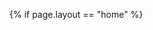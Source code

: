 <script type="text/javascript" src="{{site.baseurl}}/js/smooth-scroll.min.js"></script>
<script type="text/javascript">
    (function() {
        var header = document.getElementById("header");
        var headerHeight = getHeaderHeight() + 5;

        function getHeaderHeight() {
            //return header.getBoundingClientRect().height;
            var position = header.getBoundingClientRect();
            return position.height;
        }

        var scroll = new SmoothScroll('a[href*="#"]', {
            // Speed & Easing
            speed: 500, // Integer. How fast to complete the scroll in milliseconds
            offset: headerHeight // Integer or Function returning an integer. How far to offset the scrolling anchor location in pixels
        });

        window.onresize = function(event) {
            headerHeight = getHeaderHeight();
        };
    })();
</script>
{% if page.layout == "home" %}
    <script type="text/javascript">
        (function() {
            'use strict';

            var windowHeight = calculateHeight();

            var sections = document.querySelectorAll('section [id]');
            var navLinks = document.querySelectorAll('nav div a[href^="{{site.baseurl}}/#"]');

            function getClosestSection() {
                var index = -1;
                var max = 0;
                for(var i = 0, n = sections.length; i < n; i++) {
                    var percentage = getPercentage(sections[i]);

                    if(percentage <= 0) {
                        continue;
                    }

                    if(index == -1 || percentage > max) {
                        index = i;
                        max = percentage;
                    }
                }

                for(var i = 0, n = navLinks.length; i < n; i++) {
                    navLinks[i].classList.remove('is-selected');
                }

                if(index == -1) {
                    return;
                }

                selectLink(sections[index].id);
            }

            function getPercentage(element) {
                var position = element.getBoundingClientRect();

                var top = Math.max(0, position.top);
                var bottom = Math.min(windowHeight, position.bottom);
                if(position.top > windowHeight || position.bottom < 0) {
                    return 0;
                }

                return (bottom - top) / windowHeight;
            }

            function selectLink(id) {
                for(var i = 0, n = navLinks.length; i < n; i++) {
                    var element = navLinks[i];

                    if(element.href.split("#")[1] == id) {
                        element.classList.add('is-selected');
                    }
                }
            }

            function calculateHeight() {
                var w = window,
                    d = document,
                    e = d.documentElement,
                    g = d.getElementsByTagName('body')[0],
                    y = w.innerHeight|| e.clientHeight|| g.clientHeight;

                return y;
            }

            window.onresize = function(event) {
                windowHeight = calculateHeight();
                getClosestSection();
            };

            window.onscroll = function(event) {
                getClosestSection();
            };
        })();
    </script>
    <script type="text/javascript">
    (function() {
        var frames = document.getElementsByClassName("frame");

        for(var i = 0, n = frames.length; i < n; i++) {
            var degrees = Math.random() * 3 - 1.5;

            frames[i].setAttribute("style", "-ms-transform: rotate(" + degrees + "deg);");
            frames[i].setAttribute("style", "-webkit-transform: rotate(" + degrees + "deg);");
            frames[i].setAttribute("style", "transform: rotate(" + degrees + "deg);");
        }
    })();
    </script>
{% endif %}
{% if page.layout == "blog-post" %}
    <script type="text/javascript">
        function serialize(form) {
            if (!form || form.nodeName !== "FORM") {
                return
            }
            var i, j, q = [];
            for (i = form.elements.length - 1; i >= 0; i = i - 1) {
                if (form.elements[i].name === "") {
                    continue
                }
                switch (form.elements[i].nodeName) {
                    case "INPUT":
                        switch (form.elements[i].type) {
                            case "checkbox":
                            case "radio":
                                if (form.elements[i].checked) {
                                    q.push(form.elements[i].name + "=" + encodeURIComponent(form.elements[i].value))
                                }
                                break;
                            case "file":
                                break;
                            default:
                                q.push(form.elements[i].name + "=" + encodeURIComponent(form.elements[i].value));
                                break;
                        }
                        break;
                    case "TEXTAREA":
                        q.push(form.elements[i].name + "=" + encodeURIComponent(form.elements[i].value));
                        break;
                    case "SELECT":
                        switch (form.elements[i].type) {
                            case "select-one":
                                q.push(form.elements[i].name + "=" + encodeURIComponent(form.elements[i].value));
                                break;
                            case "select-multiple":
                                for (j = form.elements[i].options.length - 1; j >= 0; j = j - 1) {
                                    if (form.elements[i].options[j].selected) {
                                        q.push(form.elements[i].name + "=" + encodeURIComponent(form.elements[i].options[j].value))
                                    }
                                }
                                break
                        }
                        break;
                    case "BUTTON":
                        switch (form.elements[i].type) {
                            case "reset":
                            case "submit":
                            case "button":
                                q.push(form.elements[i].name + "=" + encodeURIComponent(form.elements[i].value));
                                break
                        }
                        break
                }
            }
            return q.join("&")
        };
    </script>
    <script type="text/javascript">
        function reply(parentId) {
            cancelReply();
            
            var parent = document.getElementById("comment-form-parent");
            parent.value = parentId;
            
            var label = document.getElementById("replying-label");
            label.classList.remove("hidden");
        }
        
        function reply(parentId, quotedId) {
            cancelReply();
            
            var parent = document.getElementById("comment-form-parent");
            parent.value = parentId;
            var quote = document.getElementById("comment-form-quote");
            quote.value = quotedId;
            
            var label = document.getElementById("replying-label");
            label.classList.remove("hidden");
        }
    
        function cancelReply() {
            var parent = document.getElementById("comment-form-parent");
            parent.value = "";
            var quote = document.getElementById("comment-form-quote");
            quote.value = "";
            
            var label = document.getElementById("replying-label");
            label.classList.add("hidden");
        }
        
        (function() {
            var form = document.getElementById("comment-form");
            var button = document.getElementById("comment-form-submit");
            var buttonContent = button.innerHTML;
            var log = document.getElementById("comment-log");
            
            var timeout = null;

            form.onsubmit = function(event) {
                event.preventDefault();

                sendData();
            };

            function sendData() {
                disableButton();

                var xhr = new XMLHttpRequest();
                var fd = new FormData(form);

                xhr.onload = function(event) {
                    if(xhr.status == 200) {
                        onSuccess();
                    } else {
                        onError();
                    }

                    enableButton();
                };

                xhr.onerror = function(event) {
                    onError();

                    enableButton();
                };

                xhr.open(form.method, form.action);
                xhr.setRequestHeader('Content-Type', 'application/x-www-form-urlencoded');
                xhr.send(serialize(form));
            }

            function onSuccess() {
                cancelReply();
            
                grecaptcha.reset();
                form.reset();
                
                log.classList.remove("hidden");
                log.classList.remove("error");
                log.classList.add("success");
                
                clearTimeout(timeout);
                timeout = setTimeout(function() { log.classList.add("hidden"); }, 7000);
                
                log.innerHTML = "<i class='fa fa-check-circle' aria-hidden='true'></i> <strong>Thanks for your comment!</strong> It will show on the site in a few seconds."
            }

            function onError() {
                grecaptcha.reset();
                            
                log.classList.remove("hidden");
                log.classList.remove("success");
                log.classList.add("error");
                
                clearTimeout(timeout);
                timeout = setTimeout(function() { log.classList.add("hidden"); }, 7000);
                
                log.innerHTML = "<i class='fa fa-exclamation-circle' aria-hidden='true'></i> <strong>Sorry, there was an error with your submission.</strong> Please make sure all required fields have been completed and try again."
            }
            
            function enableButton() {
                button.innerHTML = buttonContent;
                button.disabled = false;
            }
            
            function disableButton() {
                button.innerHTML = "<div class='loader'></div>";
                button.disabled = true;
            }
        })();
    </script>
{% endif %}
<script type="text/javascript">
    var navbar = document.getElementById("navbar");
    var shadow = document.getElementById("shadow");
 
    function openNav() {
        navbar.style.left = "0";
        shadow.style.display = "inline";
        shadow.style.visibility = "visible";
    }
 
    function closeNav() {
        navbar.style.left = "-10em";
        shadow.style.display = "none";
        shadow.style.visibility = "hidden";
    }
</script>
</body>
</html>